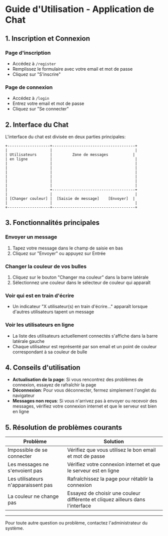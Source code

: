 # Guide d'Utilisation - Application de Chat

## 1. Inscription et Connexion

### Page d'inscription
- Accédez à `/register`
- Remplissez le formulaire avec votre email et mot de passe
- Cliquez sur "S'inscrire"

### Page de connexion
- Accédez à `/login`
- Entrez votre email et mot de passe
- Cliquez sur "Se connecter"

## 2. Interface du Chat

L'interface du chat est divisée en deux parties principales:

```
+-------------------+-------------------------------------+
|                   |                                     |
| Utilisateurs      |         Zone de messages           |
| en ligne          |                                     |
|                   |                                     |
|                   |                                     |
|                   |                                     |
|                   |                                     |
|                   |                                     |
|                   |                                     |
|                   +-------------------------------------+
|                   |                                     |
| [Changer couleur] |  [Saisie de message]    [Envoyer]  |
|                   |                                     |
+-------------------+-------------------------------------+
```

## 3. Fonctionnalités principales

### Envoyer un message
1. Tapez votre message dans le champ de saisie en bas
2. Cliquez sur "Envoyer" ou appuyez sur Entrée

### Changer la couleur de vos bulles
1. Cliquez sur le bouton "Changer ma couleur" dans la barre latérale
2. Sélectionnez une couleur dans le sélecteur de couleur qui apparaît

### Voir qui est en train d'écrire
- Un indicateur "X utilisateur(s) en train d'écrire..." apparaît lorsque d'autres utilisateurs tapent un message

### Voir les utilisateurs en ligne
- La liste des utilisateurs actuellement connectés s'affiche dans la barre latérale gauche
- Chaque utilisateur est représenté par son email et un point de couleur correspondant à sa couleur de bulle

## 4. Conseils d'utilisation

- **Actualisation de la page**: Si vous rencontrez des problèmes de connexion, essayez de rafraîchir la page
- **Déconnexion**: Pour vous déconnecter, fermez simplement l'onglet du navigateur
- **Messages non reçus**: Si vous n'arrivez pas à envoyer ou recevoir des messages, vérifiez votre connexion internet et que le serveur est bien en ligne

## 5. Résolution de problèmes courants

| Problème | Solution |
|----------|----------|
| Impossible de se connecter | Vérifiez que vous utilisez le bon email et mot de passe |
| Les messages ne s'envoient pas | Vérifiez votre connexion internet et que le serveur est en ligne |
| Les utilisateurs n'apparaissent pas | Rafraîchissez la page pour rétablir la connexion |
| La couleur ne change pas | Essayez de choisir une couleur différente et cliquez ailleurs dans l'interface |

---

Pour toute autre question ou problème, contactez l'administrateur du système. 